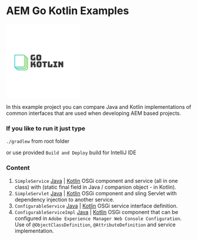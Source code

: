 # AEM Go Kotlin Examples

![logo](./src/resources/logo.png)

In this example project you can compare Java and Kotlin implementations of common interfaces that are used when developing AEM based projects.

### If you like to run it just type

`./gradlew` from root folder

or use provided `Build and Deploy` build for IntelliJ IDE

### Content

1. `SimpleService` 
[Java](/src/main/java/com/szokone/aem/gokotlin/java/service/SimpleService.java) 
|
[Kotlin](/src/main/kotlin/com/szokone/aem/gokotlin/kotlin/service/SimpleService.kt)
OSGi component and service (all in one class) with (static final field in Java / companion object - in Kotlin).
2. `SimpleServlet`
[Java](/src/main/java/com/szokone/aem/gokotlin/java/servlet/SimpleServlet.java) 
|
[Kotlin](/src/main/kotlin/com/szokone/aem/gokotlin/kotlin/servlet/SimpleServlet.kt)
OSGi component and sling Servlet with dependency injection to another service.
3. `ConfigurableService`
[Java](/src/main/java/com/szokone/aem/gokotlin/java/service/ConfigurableService.java) 
|
[Kotlin](/src/main/kotlin/com/szokone/aem/gokotlin/kotlin/service/ConfigurableService.kt)
OSGi service interface definition.
4. `ConfigurableServiceImpl`
[Java](/src/main/java/com/szokone/aem/gokotlin/java/service/impl/ConfigurableServiceImpl.java) 
|
[Kotlin](/src/main/kotlin/com/szokone/aem/gokotlin/kotlin/service/impl/ConfigurableServiceImpl.kt)
OSGi component that can be configured in `Adobe Experience Manager Web Console Configuration`.
Use of `@ObjectClassDefinition`, `@AttributeDefinition` and service implementation.